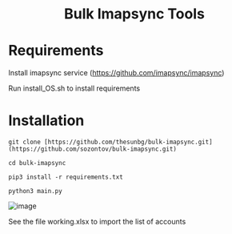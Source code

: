 <h1 align="center">Bulk Imapsync Tools</h1>

# Requirements
Install imapsync service (https://github.com/imapsync/imapsync)

Run install_OS.sh  to install requirements

# Installation
```git clone [https://github.com/thesunbg/bulk-imapsync.git](https://github.com/sozontov/bulk-imapsync.git)```

```cd bulk-imapsync```

```pip3 install -r requirements.txt```

```python3 main.py```

![image](https://user-images.githubusercontent.com/19501845/192196844-a2bb62d2-b808-4249-b9ab-2a271e293418.png)

<p>See the file working.xlsx to import the list of accounts</p>

